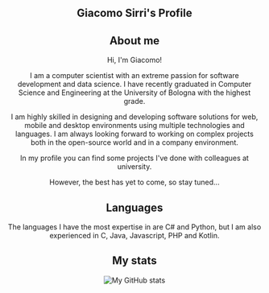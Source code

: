 <div align="center">
  
 ## Giacomo Sirri's Profile
 
 ## About me
 
 Hi, I'm Giacomo! 
 
 I am a computer scientist with an extreme passion for software development and data science. I have recently graduated in Computer Science and Engineering at the University of Bologna with the highest grade. 

 I am highly skilled in designing and developing software solutions for web, mobile and desktop environments using multiple technologies and languages. I am always looking forward to working on complex 
 projects both in the open-source world and in a company environment.

 In my profile you can find some projects I've done with colleagues at university.
 
 However, the best has yet to come, so stay tuned...
 
 ## Languages
 
 The languages I have the most expertise in are C# and Python, but I am also experienced in C, Java, Javascript, PHP and Kotlin.
 
 ## My stats
  
![My GitHub stats](https://github-readme-stats.vercel.app/api?username=giacomosirri&show_icons=true&theme=radical)
  
</div>

